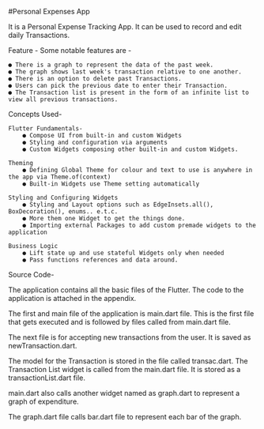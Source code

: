 #Personal Expenses App 

It is a Personal Expense Tracking App. It can be used to record and edit daily Transactions.

Feature - Some notable features are -

    ● There is a graph to represent the data of the past week.
    ● The graph shows last week's transaction relative to one another.
    ● There is an option to delete past Transactions.
    ● Users can pick the previous date to enter their Transaction.
    ● The Transaction list is present in the form of an infinite list to view all previous transactions.


Concepts Used-

    Flutter Fundamentals-
        ● Compose UI from built-in and custom Widgets
        ● Styling and configuration via arguments
        ● Custom Widgets composing other built-in and custom Widgets.

    Theming
        ● Defining Global Theme for colour and text to use is anywhere in the app via Theme.of(context)
        ● Built-in Widgets use Theme setting automatically

    Styling and Configuring Widgets
        ● Styling and Layout options such as EdgeInsets.all(), BoxDecoration(), enums.. e.t.c.
        ● More them one Widget to get the things done.
        ● Importing external Packages to add custom premade widgets to the application

    Business Logic
        ● Lift state up and use stateful Widgets only when needed
        ● Pass functions references and data around.


Source Code-

The application contains all the basic files of the Flutter. The code to the application is attached in the appendix.

The first and main file of the application is main.dart file. This is the first file that gets executed and is followed by files called from
main.dart file.

The next file is for accepting new transactions from the user. It is saved as newTransaction.dart.

The model for the Transaction is stored in the file called transac.dart.
The Transaction List widget is called from the main.dart file. It is stored as a transactionList.dart file.

main.dart also calls another widget named as graph.dart to represent a graph of expenditure.

The graph.dart file calls bar.dart file to represent each bar of the graph.